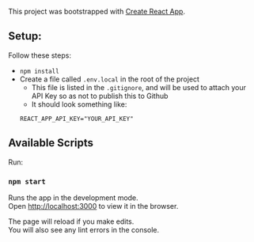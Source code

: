 This project was bootstrapped with [Create React App](https://github.com/facebook/create-react-app).

## Setup:

Follow these steps:

* `npm install`
* Create a file called `.env.local` in the root of the project
    * This file is listed in the `.gitignore`, and will be used to attach your API Key so as not to publish this to Github
    * It should look something like:
    ```
    REACT_APP_API_KEY="YOUR_API_KEY"
    ```

## Available Scripts

Run:

### `npm start`

Runs the app in the development mode.<br />
Open [http://localhost:3000](http://localhost:3000) to view it in the browser.

The page will reload if you make edits.<br />
You will also see any lint errors in the console.

